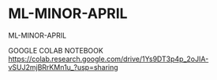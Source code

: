 # ML-MINOR-APRIL
ML-MINOR-APRIL

GOOGLE COLAB NOTEBOOK https://colab.research.google.com/drive/1Ys9DT3p4p_2oJIA-vSUJ2mjBRrKMn1u_?usp=sharing
